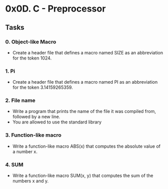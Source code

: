 # 0x0D. C - Preprocessor
## Tasks
### 0. Object-like Macro
* Create a header file that defines a macro named SIZE as an abbreviation for the token 1024.
### 1. Pi
* Create a header file that defines a macro named PI as an abbreviation for the token 3.14159265359.
### 2. File name
* Write a program that prints the name of the file it was compiled from, followed by a new line.
* You are allowed to use the standard library
### 3. Function-like macro
* Write a function-like macro ABS(x) that computes the absolute value of a number x.
### 4. SUM
* Write a function-like macro SUM(x, y) that computes the sum of the numbers x and y.
